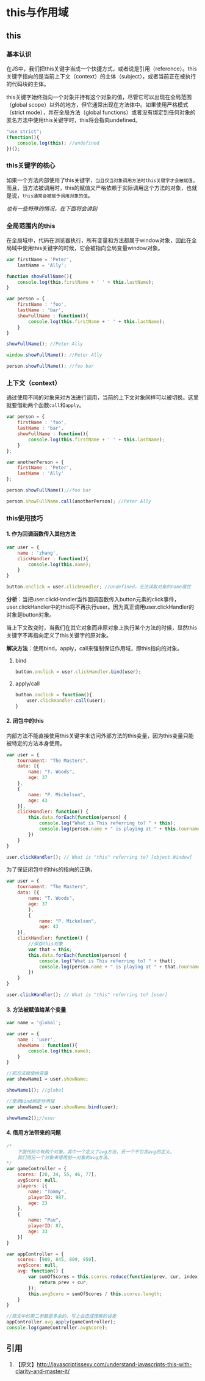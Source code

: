 # this与作用域

## this

### 基本认识

在JS中，我们把this关键字当成一个快捷方式，或者说是引用（reference）。this关键字指向的是当前上下文（context）的主体（subject），或者当前正在被执行的代码块的主体。

this关键字始终指向一个对象并持有这个对象的值，尽管它可以出现在全局范围（global scope）以外的地方，但它通常出现在方法体中。如果使用严格模式（strict mode），并在全局方法（global functions）或者没有绑定到任何对象的匿名方法中使用this关键字时，this将会指向undefined。

```javascript
"use strict";
(function(){
    console.log(this); //undefined
})();
```

### this关键字的核心

如果一个方法内部使用了this关键字，`当且仅当对象调用方法时this关键字才会被赋值`，而且，当方法被调用时，this的赋值又严格依赖于实际调用这个方法的对象，也就是说，`this通常会被赋予调用对象的值`。

*也有一些特殊的情况，在下面将会讲到*

### 全局范围内的this

在全局域中，代码在浏览器执行，所有变量和方法都属于window对象，因此在全局域中使用this关键字的时候，它会被指向全局变量window对象。

```javascript
var firstName = 'Peter',
    lastName = 'Ally';

function showFullName(){
    console.log(this.firstName + ' ' + this.lastName);
}

var person = {
    firstName : 'foo',
    lastName : 'bar',
    showFullName : function(){
        console.log(this.firstName + ' ' + this.lastName);
    }
}

showFullName(); //Peter Ally

window.showFullName(); //Peter Ally

person.showFullName(); //foo bar
```

### 上下文（context）

通过使用不同的对象来对方法进行调用，当前的上下文对象同样可以被切换。这里就要借助两个函数`call`和`apply`。

```javascript
var person = {
    firstName : 'foo',
    lastName : 'bar',
    showFullName : function(){
        console.log(this.firstName + ' ' + this.lastName);
    }
};

var anotherPerson = {
    firstName : 'Peter',
    lastName : 'Ally'
};

person.showFullName();//foo bar

person.showFullName.call(anotherPerson); //Peter Ally
```

### this使用技巧

#### 1. 作为回调函数传入其他方法

```javascript
var user = {
    name : 'zhang',
    clickHandler : function(){
        console.log(this.name);
    }
}

button.onclick = user.clickHandler; //undefined，无法读取对象的name属性
```

**分析**：当把user.clickHandler当作回调函数传入button元素的click事件，user.clickHandler中的this将不再执行user。因为真正调用user.clickHandler的对象是button对象。

当上下文改变时，当我们在其它对象而非原对象上执行某个方法的时候，显然this关键字不再指向定义了this关键字的原对象。

**解决方法**：使用bind，apply，call来强制保证作用域，即this指向的对象。

1. bind

    ```javascript
    button.onclick = user.clickHandler.bind(user);
    ```

2. apply/call

    ```javascript
    button.onclick = function(){
        user.clickHandler.call(user);
    }
    ```

#### 2. 闭包中的this

内部方法不能直接使用this关键字来访问外部方法的this变量，因为this变量只能被特定的方法本身使用。

```javascript
var user = {
    tournament: "The Masters",
    data: [{
        name: "T. Woods",
        age: 37
    },
    {
        name: "P. Mickelson",
        age: 43
    }],
    clickHandler: function() {
        this.data.forEach(function(person) {
            console.log("What is This referring to? " + this);
            console.log(person.name + " is playing at " + this.tournament);
        })
    }
}

user.clickHandler(); // What is "this" referring to? [object Window]
```

为了保证闭包中的this的指向的正确，

```javascript
var user = {
    tournament: "The Masters",
    data: [{
        name: "T. Woods",
        age: 37
        },
        {
            name: "P. Mickelson",
            age: 43
    }],
    clickHandler: function() {
        //保存this对象
        var that = this;
        this.data.forEach(function(person) {
            console.log("What is This referring to? " + that);
            console.log(person.name + " is playing at " + that.tournament);
        })
    }
}

user.clickHandler(); // What is "this" referring to? [user]
```

#### 3. 方法被赋值给某个变量

```javascript
var name = 'global';

var user = {
    name : 'user',
    showName : function(){
        console.log(this.name);
    }
}

//把方法赋值给变量
var showName1 = user.showName;

showName1(); //global

//使用bind绑定作用域
var showName2 = user.showName.bind(user);

showName2();//user
```

#### 4. 借用方法带来的问题

```javascript
/*
    下面代码中有两个对象。其中一个定义了avg方法，另一个不包含avg的定义。
    我们用另一个对象来借用前一对象的avg方法。
*/
var gameController = {
    scores: [20, 34, 55, 46, 77],
    avgScore: null,
    players: [{
        name: "Tommy",
        playerID: 987,
        age: 23
    },
    {
        name: "Pau",
        playerID: 87,
        age: 33
    }]
}

var appController = {
    scores: [900, 845, 809, 950],
    avgScore: null,
    avg: function() {
        var sumOfScores = this.scores.reduce(function(prev, cur, index, array) {
            return prev + cur;
        });
        this.avgScore = sumOfScores / this.scores.length;
    }
}

//原文中的第二参数是多余的，写上会造成理解的误差
appController.avg.apply(gameController);
console.log(gameController.avgScore);
```

## 引用

1. 【原文】http://javascriptissexy.com/understand-javascripts-this-with-clarity-and-master-it/
